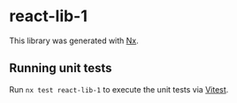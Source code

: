 # react-lib-1

This library was generated with [Nx](https://nx.dev).

## Running unit tests

Run `nx test react-lib-1` to execute the unit tests via [Vitest](https://vitest.dev/).
